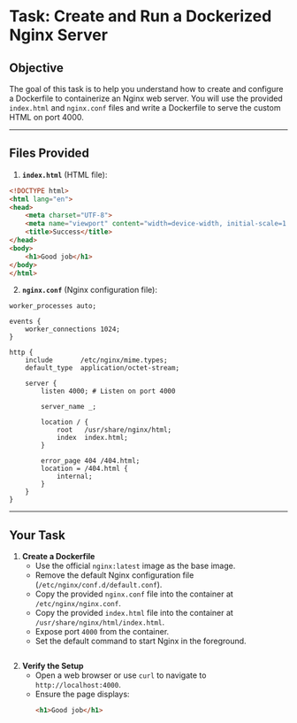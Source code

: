 # Task: Create and Run a Dockerized Nginx Server

## Objective
The goal of this task is to help you understand how to create and configure a Dockerfile to containerize an Nginx web server. You will use the provided `index.html` and `nginx.conf` files and write a Dockerfile to serve the custom HTML on port 4000.

---

## Files Provided
1. **`index.html`** (HTML file):
```html
<!DOCTYPE html>
<html lang="en">
<head>
    <meta charset="UTF-8">
    <meta name="viewport" content="width=device-width, initial-scale=1.0">
    <title>Success</title>
</head>
<body>
    <h1>Good job</h1>
</body>
</html>
```

2. **`nginx.conf`** (Nginx configuration file):
```nginx
worker_processes auto;

events {
    worker_connections 1024;
}

http {
    include       /etc/nginx/mime.types;
    default_type  application/octet-stream;

    server {
        listen 4000; # Listen on port 4000

        server_name _;

        location / {
            root   /usr/share/nginx/html;
            index  index.html;
        }

        error_page 404 /404.html;
        location = /404.html {
            internal;
        }
    }
}
```

---

## Your Task

1. **Create a Dockerfile**
   - Use the official `nginx:latest` image as the base image.
   - Remove the default Nginx configuration file (`/etc/nginx/conf.d/default.conf`).
   - Copy the provided `nginx.conf` file into the container at `/etc/nginx/nginx.conf`.
   - Copy the provided `index.html` file into the container at `/usr/share/nginx/html/index.html`.
   - Expose port `4000` from the container.
   - Set the default command to start Nginx in the foreground.
   ```

4. **Verify the Setup**
   - Open a web browser or use `curl` to navigate to `http://localhost:4000`.
   - Ensure the page displays:
     ```html
     <h1>Good job</h1>
     ```


